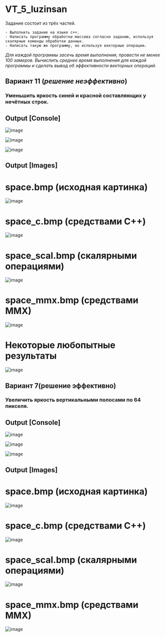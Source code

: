 # VT_5_luzinsan
  
  Задание состоит из трёх частей. 
   
    - Выполнить задание на языке с++. 
    - Написать программу обработки массива согласно заданию, используя скалярные команды обработки данных. 
    - Написать такую же программу, но используя векторные операции. 
  
  _Для каждой программы засечь время выполнения,_ 
  _провести не менее 100 замеров._ 
  _Вычислить среднее время выполнения для каждой программы_ 
  _и сделать вывод об эффективности векторных операций._ 
  
  
 ## Вариант 11 (_решение неэффективно_)
  ### Уменьшить яркость синей и красной составляющих у нечётных строк.


## Output [Console]

![image](https://user-images.githubusercontent.com/53607329/143720903-d923f5da-d943-4022-986a-4d391b899a05.png)

![image](https://user-images.githubusercontent.com/53607329/143720960-43761923-cc4d-4ea8-96a9-e9646c96dfa7.png)

![image](https://user-images.githubusercontent.com/53607329/143720945-f004909f-ffa8-46b8-aea9-a845d5696475.png)


## Output [Images]
# space.bmp (исходная картинка)
![image](https://user-images.githubusercontent.com/53607329/143721008-ab27408f-6b5d-41e8-94b4-456022603921.png)

# space_c.bmp (средствами С++)
![image](https://user-images.githubusercontent.com/53607329/143721020-d1e742ae-2b01-4b1e-b19f-5eabf4c33e9c.png)

# space_scal.bmp (скалярными операциями)
![image](https://user-images.githubusercontent.com/53607329/143721027-b9838933-235c-4ad1-8398-676752b1f532.png)

# space_mmx.bmp (средствами MMX)
![image](https://user-images.githubusercontent.com/53607329/143721046-9cb2cbd2-6735-4fd6-a034-33573dd2c62d.png)

# Некоторые любопытные результаты

![image](https://user-images.githubusercontent.com/53607329/143721238-fef8ddd0-c7a1-4806-8d05-7e0d671966dc.png)





 ## Вариант 7(решение эффективно)
  ### Увеличить яркость вертикальными полосами по 64 пикселя.


## Output [Console]

![image](https://user-images.githubusercontent.com/53607329/144760905-de85b51a-af8f-4bb2-8a91-eea1aa40a163.png)

![image](https://user-images.githubusercontent.com/53607329/144760907-9b872941-c763-4b22-8419-d40fe07b8422.png)

![image](https://user-images.githubusercontent.com/53607329/144760920-25bb5418-ef5e-4956-ae52-c1bc82034995.png)


## Output [Images]
# space.bmp (исходная картинка)
![image](https://user-images.githubusercontent.com/53607329/144760873-b8f3cb1c-38db-460a-bb7d-a5cf01eeba98.png)

# space_c.bmp (средствами С++)
![image](https://user-images.githubusercontent.com/53607329/144760885-3881b48e-17b9-482a-9c46-58f42b78d639.png)

# space_scal.bmp (скалярными операциями)
![image](https://user-images.githubusercontent.com/53607329/144760892-98ea8a68-0ff6-427d-9e87-ad211cca1e26.png)

# space_mmx.bmp (средствами MMX)
![image](https://user-images.githubusercontent.com/53607329/144760896-826ea069-1c62-4001-a4a3-7561bbbd6e68.png)
